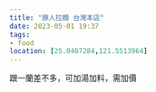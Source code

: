 ```yaml
---
title: "豚人拉麵 台灣本店"
date: 2023-05-01 19:37
tags:
- food
location: [25.0407284,121.5513964]
---
```

跟一蘭差不多，可加湯加料，需加價
